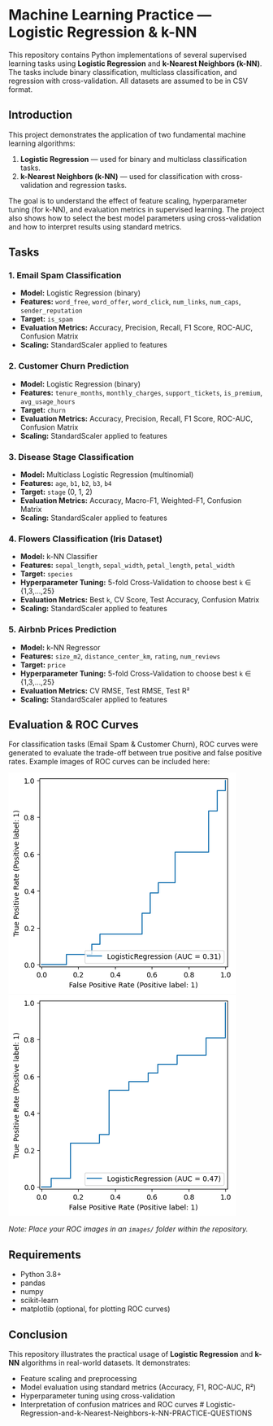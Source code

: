 # Machine Learning Practice — Logistic Regression & k-NN

This repository contains Python implementations of several supervised learning tasks using **Logistic Regression** and **k-Nearest Neighbors (k-NN)**. The tasks include binary classification, multiclass classification, and regression with cross-validation. All datasets are assumed to be in CSV format.

## Introduction

This project demonstrates the application of two fundamental machine learning algorithms:

1. **Logistic Regression** — used for binary and multiclass classification tasks.  
2. **k-Nearest Neighbors (k-NN)** — used for classification with cross-validation and regression tasks.  

The goal is to understand the effect of feature scaling, hyperparameter tuning (for k-NN), and evaluation metrics in supervised learning. The project also shows how to select the best model parameters using cross-validation and how to interpret results using standard metrics.

## Tasks

### 1. Email Spam Classification
- **Model:** Logistic Regression (binary)
- **Features:** `word_free`, `word_offer`, `word_click`, `num_links`, `num_caps`, `sender_reputation`
- **Target:** `is_spam`
- **Evaluation Metrics:** Accuracy, Precision, Recall, F1 Score, ROC-AUC, Confusion Matrix
- **Scaling:** StandardScaler applied to features

### 2. Customer Churn Prediction
- **Model:** Logistic Regression (binary)
- **Features:** `tenure_months`, `monthly_charges`, `support_tickets`, `is_premium`, `avg_usage_hours`
- **Target:** `churn`
- **Evaluation Metrics:** Accuracy, Precision, Recall, F1 Score, ROC-AUC, Confusion Matrix
- **Scaling:** StandardScaler applied to features

### 3. Disease Stage Classification
- **Model:** Multiclass Logistic Regression (multinomial)
- **Features:** `age`, `b1`, `b2`, `b3`, `b4`
- **Target:** `stage` (0, 1, 2)
- **Evaluation Metrics:** Accuracy, Macro-F1, Weighted-F1, Confusion Matrix
- **Scaling:** StandardScaler applied to features

### 4. Flowers Classification (Iris Dataset)
- **Model:** k-NN Classifier
- **Features:** `sepal_length`, `sepal_width`, `petal_length`, `petal_width`
- **Target:** `species`
- **Hyperparameter Tuning:** 5-fold Cross-Validation to choose best `k` ∈ {1,3,…,25}
- **Evaluation Metrics:** Best `k`, CV Score, Test Accuracy, Confusion Matrix
- **Scaling:** StandardScaler applied to features

### 5. Airbnb Prices Prediction
- **Model:** k-NN Regressor
- **Features:** `size_m2`, `distance_center_km`, `rating`, `num_reviews`
- **Target:** `price`
- **Hyperparameter Tuning:** 5-fold Cross-Validation to choose best `k` ∈ {1,3,…,25}
- **Evaluation Metrics:** CV RMSE, Test RMSE, Test R²
- **Scaling:** StandardScaler applied to features

## Evaluation & ROC Curves

For classification tasks (Email Spam & Customer Churn), ROC curves were generated to evaluate the trade-off between true positive and false positive rates. Example images of ROC curves can be included here:

![ROC Curve Example](Images/Email_spam_ROC_curve.png)
![ROC Curve Example](Images/Customer_churn_ROC_curve.png)

*Note: Place your ROC images in an `images/` folder within the repository.*

## Requirements

- Python 3.8+
- pandas
- numpy
- scikit-learn
- matplotlib (optional, for plotting ROC curves)

## Conclusion

This repository illustrates the practical usage of **Logistic Regression** and **k-NN** algorithms in real-world datasets. It demonstrates:

- Feature scaling and preprocessing
- Model evaluation using standard metrics (Accuracy, F1, ROC-AUC, R²)
- Hyperparameter tuning using cross-validation
- Interpretation of confusion matrices and ROC curves  # Logistic-Regression-and-k-Nearest-Neighbors-k-NN-PRACTICE-QUESTIONS
